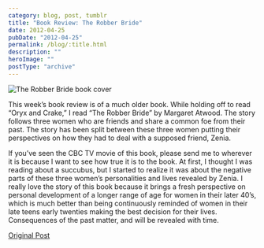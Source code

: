 ```yaml
---
category: blog, post, tumblr
title: "Book Review: The Robber Bride"
date: 2012-04-25
pubDate: "2012-04-25"
permalink: /blog/:title.html
description: ""
heroImage: ""
postType: "archive"
---
```


![The Robber Bride book cover](http://68.media.tumblr.com/tumblr_m2x5jjba4X1qz81kho1_400.jpg)

This week’s book review is of a much older book. While holding off to read “Oryx and Crake,” I read “The Robber Bride” by Margaret Atwood. The story follows three women who are friends and share a common foe from their past. The story has been split between these three women putting their perspectives on how they had to deal with a supposed friend, Zenia.

If you’ve seen the CBC TV movie of this book, please send me to wherever it is because I want to see how true it is to the book. At first, I thought I was reading about a succubus, but I started to realize it was about the negative parts of these three women’s personalities and lives revealed by Zenia. I really love the story of this book because it brings a fresh perspective on personal development of a longer range of age for women in their later 40’s, which is much better than being continuously reminded of women in their late teens early twenties making the best decision for their lives. Consequences of the past matter, and will be revealed with time.

[Original Post](http://jermspeaks.com/post/21788751282/this-weeks-book-review-is-of-a-much-older-book)
